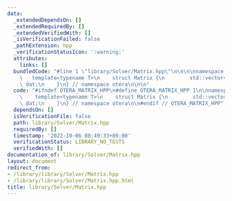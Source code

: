 ```yaml
---
data:
  _extendedDependsOn: []
  _extendedRequiredBy: []
  _extendedVerifiedWith: []
  _isVerificationFailed: false
  _pathExtension: hpp
  _verificationStatusIcon: ':warning:'
  attributes:
    links: []
  bundledCode: "#line 1 \"library/Solver/Matrix.hpp\"\n\n\n\nnamespace otera {\n \
    \   template<typename T>\n    struct Matrix {\n        std::vector<std::vector<T>>\
    \ dat;\n    }\n} // namespace otera\n\n\n"
  code: "#ifndef OTERA_MATRIX_HPP\n#define OTERA_MATRIX_HPP 1\n\nnamespace otera {\n\
    \    template<typename T>\n    struct Matrix {\n        std::vector<std::vector<T>>\
    \ dat;\n    }\n} // namespace otera\n\n#endif // OTERA_MATRIX_HPP"
  dependsOn: []
  isVerificationFile: false
  path: library/Solver/Matrix.hpp
  requiredBy: []
  timestamp: '2022-10-06 08:49:33+09:00'
  verificationStatus: LIBRARY_NO_TESTS
  verifiedWith: []
documentation_of: library/Solver/Matrix.hpp
layout: document
redirect_from:
- /library/library/Solver/Matrix.hpp
- /library/library/Solver/Matrix.hpp.html
title: library/Solver/Matrix.hpp
---
```

